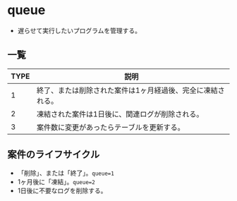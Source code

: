 # queue
- 遅らせて実行したいプログラムを管理する。

## 一覧
| TYPE | 説明 |
| -- | -- |
| 1 | 終了、または削除された案件は1ヶ月経過後、完全に凍結される。 |
| 2 | 凍結された案件は1日後に、関連ログが削除される。 |
| 3 | 案件数に変更があったらテーブルを更新する。 |

## 案件のライフサイクル
- 「削除」、または「終了」。`queue=1`
- 1ヶ月後に「凍結」。`queue=2`
- 1日後に不要なログを削除する。







